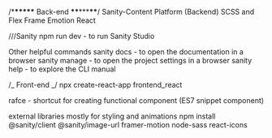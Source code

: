 /\***\*\*\*\*\*** Back-end **\*\***\*\*\***\*\***/
Sanity-Content Platform (Backend)
SCSS and Flex
Frame Emotion
React

///Sanity
npm run dev - to run Sanity Studio

Other helpful commands
sanity docs - to open the documentation in a browser
sanity manage - to open the project settings in a browser
sanity help - to explore the CLI manual

/_ Front-end _/
npx create-react-app frontend_react

rafce - shortcut for creating functional component
(ES7 snippet component)

external libraries mostly for styling and animations
npm install @sanity/client @sanity/image-url framer-motion node-sass react-icons
